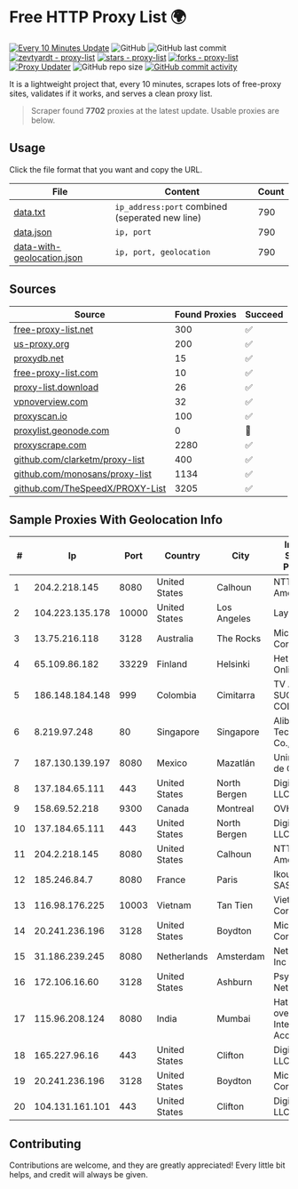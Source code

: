 
# Free HTTP Proxy List 🌍

[![Every 10 Minutes Update](https://github.com/mertguvencli/http-proxy-list/actions/workflows/main.yml/badge.svg?branch=main)](https://github.com/mertguvencli/http-proxy-list/actions/workflows/main.yml)
![GitHub](https://img.shields.io/github/license/mertguvencli/http-proxy-list)
![GitHub last commit](https://img.shields.io/github/last-commit/mertguvencli/http-proxy-list)
[![zevtyardt - proxy-list](https://img.shields.io/static/v1?label=zevtyardt&message=proxy-list&color=blue&logo=github)](https://github.com/zevtyardt/proxy-list "Go to GitHub repo")
[![stars - proxy-list](https://img.shields.io/github/stars/zevtyardt/proxy-list?style=social)](https://github.com/zevtyardt/proxy-list)
[![forks - proxy-list](https://img.shields.io/github/forks/zevtyardt/proxy-list?style=social)](https://github.com/zevtyardt/proxy-list)
[![Proxy Updater](https://github.com/zevtyardt/proxy-list/workflows/Proxy%20Updater/badge.svg)](https://github.com/zevtyardt/proxy-list/actions?query=workflow:"Proxy+Updater")
![GitHub repo size](https://img.shields.io/github/repo-size/zevtyardt/proxy-list)
[![GitHub commit activity](https://img.shields.io/github/commit-activity/m/zevtyardt/proxy-list?logo=commits)](https://github.com/zevtyardt/proxy-list/commits/main)

It is a lightweight project that, every 10 minutes, scrapes lots of free-proxy sites, validates if it works, and serves a clean proxy list.

> Scraper found **7702** proxies at the latest update. Usable proxies are below.

## Usage

Click the file format that you want and copy the URL.

|File|Content|Count|
|----|-------|-----|
|[data.txt](https://raw.githubusercontent.com/mertguvencli/http-proxy-list/main/proxy-list/data.txt)|`ip_address:port` combined (seperated new line)|790|
|[data.json](https://raw.githubusercontent.com/mertguvencli/http-proxy-list/main/proxy-list/data.json)|`ip, port`|790|
|[data-with-geolocation.json](https://raw.githubusercontent.com/mertguvencli/http-proxy-list/main/proxy-list/data-with-geolocation.json)|`ip, port, geolocation`|790|

## Sources

|Source|Found Proxies|Succeed|
|------|-------------|-------|
|[free-proxy-list.net](https://free-proxy-list.net)|300|✅|
|[us-proxy.org](https://www.us-proxy.org)|200|✅|
|[proxydb.net](http://proxydb.net)|15|✅|
|[free-proxy-list.com](https://free-proxy-list.com/?page=&port=&type%5B%5D=http&type%5B%5D=https&up_time=0&search=Search)|10|✅|
|[proxy-list.download](https://www.proxy-list.download/HTTP)|26|✅|
|[vpnoverview.com](https://vpnoverview.com/privacy/anonymous-browsing/free-proxy-servers)|32|✅|
|[proxyscan.io](https://www.proxyscan.io)|100|✅|
|[proxylist.geonode.com](https://proxylist.geonode.com/api/proxy-list?limit=300&page=1&sort_by=lastChecked&sort_type=desc&protocols=http,https)|0|🚫|
|[proxyscrape.com](https://api.proxyscrape.com/v2/?request=displayproxies&protocol=http&timeout=10000&country=all&ssl=all&anonymity=all)|2280|✅|
|[github.com/clarketm/proxy-list](https://raw.githubusercontent.com/clarketm/proxy-list/master/proxy-list-raw.txt)|400|✅|
|[github.com/monosans/proxy-list](https://raw.githubusercontent.com/monosans/proxy-list/main/proxies/http.txt)|1134|✅|
|[github.com/TheSpeedX/PROXY-List](https://raw.githubusercontent.com/TheSpeedX/PROXY-List/master/http.txt)|3205|✅|


## Sample Proxies With Geolocation Info

|#|Ip|Port|Country|City|Internet Service Provider|
|-|--|----|-------|----|-------------------------|
|1|204.2.218.145|8080|United States|Calhoun|NTT America, Inc.|
|2|104.223.135.178|10000|United States|Los Angeles|LayerHost|
|3|13.75.216.118|3128|Australia|The Rocks|Microsoft Corporation|
|4|65.109.86.182|33229|Finland|Helsinki|Hetzner Online GmbH|
|5|186.148.184.148|999|Colombia|Cimitarra|TV AZTECA SUCURSAL COLOMBIA|
|6|8.219.97.248|80|Singapore|Singapore|Alibaba (US) Technology Co., Ltd.|
|7|187.130.139.197|8080|Mexico|Mazatlán|Uninet S.A. de C.V.|
|8|137.184.65.111|443|United States|North Bergen|DigitalOcean, LLC|
|9|158.69.52.218|9300|Canada|Montreal|OVH SAS|
|10|137.184.65.111|443|United States|North Bergen|DigitalOcean, LLC|
|11|204.2.218.145|8080|United States|Calhoun|NTT America, Inc.|
|12|185.246.84.7|8080|France|Paris|Ikoula Net SAS|
|13|116.98.176.225|10003|Vietnam|Tan Tien|Viettel Corporation|
|14|20.241.236.196|3128|United States|Boydton|Microsoft Corporation|
|15|31.186.239.245|8080|Netherlands|Amsterdam|NetSkope Inc|
|16|172.106.16.60|3128|United States|Ashburn|Psychz Networks|
|17|115.96.208.124|8080|India|Mumbai|Hathway IP over Cable Internet Access|
|18|165.227.96.16|443|United States|Clifton|DigitalOcean, LLC|
|19|20.241.236.196|3128|United States|Boydton|Microsoft Corporation|
|20|104.131.161.101|443|United States|Clifton|DigitalOcean, LLC|



## Contributing

Contributions are welcome, and they are greatly appreciated! Every
little bit helps, and credit will always be given.

